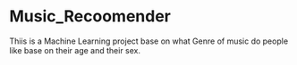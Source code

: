 # Music_Recoomender
Thiis is a Machine Learning project base on what Genre of music do people like base on their age and their sex.
